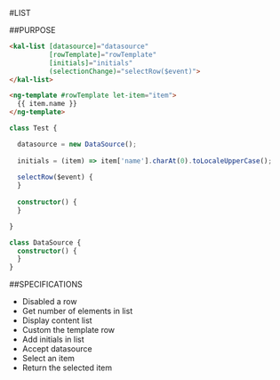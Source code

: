 #LIST

##PURPOSE

```html
<kal-list [datasource]="datasource"
          [rowTemplate]="rowTemplate"
          [initials]="initials"
          (selectionChange)="selectRow($event)">
</kal-list>

<ng-template #rowTemplate let-item="item">
  {{ item.name }}
</ng-template>
```

```typescript
class Test {

  datasource = new DataSource();
  
  initials = (item) => item['name'].charAt(0).toLocaleUpperCase();
  
  selectRow($event) {
  }
  
  constructor() {
  }

}

class DataSource {
  constructor() {
  }
}
```

##SPECIFICATIONS

* Disabled a row
* Get number of elements in list
* Display content list
* Custom the template row
* Add initials in list
* Accept datasource
* Select an item
* Return the selected item
